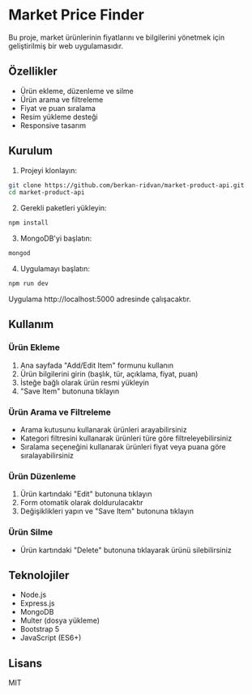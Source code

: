 # Market Price Finder

Bu proje, market ürünlerinin fiyatlarını ve bilgilerini yönetmek için geliştirilmiş bir web uygulamasıdır.

## Özellikler

- Ürün ekleme, düzenleme ve silme
- Ürün arama ve filtreleme
- Fiyat ve puan sıralama
- Resim yükleme desteği
- Responsive tasarım

## Kurulum

1. Projeyi klonlayın:
```bash
git clone https://github.com/berkan-ridvan/market-product-api.git
cd market-product-api
```

2. Gerekli paketleri yükleyin:
```bash
npm install
```

3. MongoDB'yi başlatın:
```bash
mongod
```

4. Uygulamayı başlatın:
```bash
npm run dev
```

Uygulama http://localhost:5000 adresinde çalışacaktır.

## Kullanım

### Ürün Ekleme
1. Ana sayfada "Add/Edit Item" formunu kullanın
2. Ürün bilgilerini girin (başlık, tür, açıklama, fiyat, puan)
3. İsteğe bağlı olarak ürün resmi yükleyin
4. "Save Item" butonuna tıklayın

### Ürün Arama ve Filtreleme
- Arama kutusunu kullanarak ürünleri arayabilirsiniz
- Kategori filtresini kullanarak ürünleri türe göre filtreleyebilirsiniz
- Sıralama seçeneğini kullanarak ürünleri fiyat veya puana göre sıralayabilirsiniz

### Ürün Düzenleme
1. Ürün kartındaki "Edit" butonuna tıklayın
2. Form otomatik olarak doldurulacaktır
3. Değişiklikleri yapın ve "Save Item" butonuna tıklayın

### Ürün Silme
- Ürün kartındaki "Delete" butonuna tıklayarak ürünü silebilirsiniz

## Teknolojiler

- Node.js
- Express.js
- MongoDB
- Multer (dosya yükleme)
- Bootstrap 5
- JavaScript (ES6+)

## Lisans

MIT
